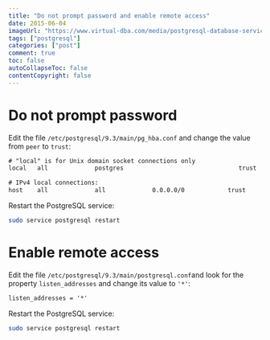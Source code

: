 ```yaml
---
title: "Do not prompt password and enable remote access"
date: 2015-06-04
imageUrl: "https://www.virtual-dba.com/media/postgresql-database-services-remote-dba.png"
tags: ["postgresql"]
categories: ["post"]
comment: true
toc: false
autoCollapseToc: false
contentCopyright: false
---
```


<!--more-->

# Do not prompt password

Edit the file `/etc/postgresql/9.3/main/pg_hba.conf` and change the value from `peer` to `trust`:

```txt
# "local" is for Unix domain socket connections only
local   all             postgres                                trust

# IPv4 local connections:
host    all             all             0.0.0.0/0            trust
```

Restart the PostgreSQL service:

```bash
sudo service postgresql restart
```

# Enable remote access

Edit the file `/etc/postgresql/9.3/main/postgresql.conf`and look for the property `listen_addresses` and change its value to `'*'`:

```txt
listen_addresses = '*'
```

Restart the PostgreSQL service:

```bash
sudo service postgresql restart
```
